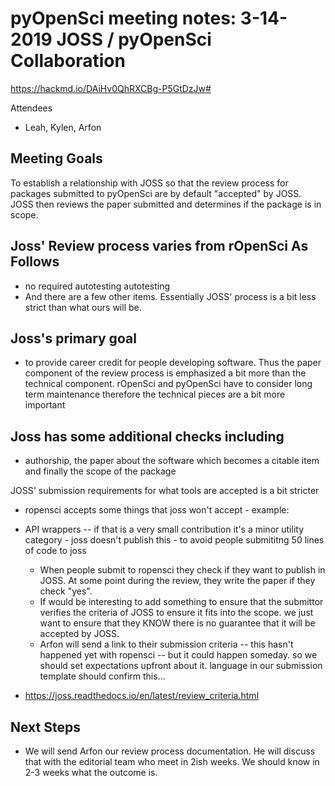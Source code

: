 # pyOpenSci meeting notes: 3-14-2019 JOSS / pyOpenSci Collaboration

https://hackmd.io/DAiHv0QhRXCBg-P5GtDzJw#

Attendees
* Leah, Kylen, Arfon

## Meeting Goals
To establish a relationship with JOSS so that the review process for packages submitted to pyOpenSci are by default "accepted" by JOSS. JOSS then reviews the paper submitted and determines if the package is in scope.

## Joss' Review process varies from rOpenSci As Follows
* no required autotesting autotesting
* And there are a few other items. Essentially JOSS' process is a bit less strict than what ours will be.

## Joss's primary goal
* to provide career credit for people developing software. Thus the paper component of the review process is emphasized a bit more than the technical component. rOpenSci and pyOpenSci have to consider long term maintenance therefore the technical pieces are a bit more important

## Joss has some additional checks including
* authorship, the paper about the software which becomes a citable item and finally the scope of the package

JOSS' submission requirements for what tools are accepted is a bit stricter
* ropensci accepts some things that joss won't accept - example:
* API wrappers -- if that is a very small contribution it's a minor utility category - joss doesn't publish this  - to avoid people submititng 50 lines of code to joss
    * When people submit to ropensci they check if they want to publish in JOSS. At some point during the review, they write the paper if they check "yes".
    * If would be interesting to add something to ensure that the submittor verifies the criteria of JOSS to ensure it fits into the scope. we just want to ensure that they KNOW there is no guarantee that it will be accepted by JOSS.
    * Arfon will send a link to their submission criteria -- this hasn't happened yet with ropensci -- but it could happen someday. so we should set expectations upfront about it. language in our submission template should confirm this...

* https://joss.readthedocs.io/en/latest/review_criteria.html

## Next Steps

* We will send Arfon our review process documentation. He will discuss that with the editorial team who meet in 2ish weeks. We should know in 2-3 weeks what the outcome is.

